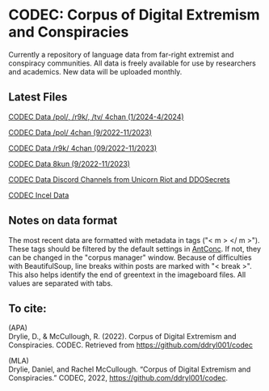 # CODEC: Corpus of Digital Extremism and Conspiracies
Currently a repository of language data from far-right extremist and conspiracy communities. All data is freely available for use by researchers and academics. New data will be uploaded monthly.

## Latest Files

[CODEC Data /pol/, /r9k/, /tv/ 4chan (1/2024-4/2024)](https://archive.org/details/codec-4chan-jan-2024-apr-2024)  


[CODEC Data /pol/ 4chan (9/2022-11/2023)](https://archive.org/details/codec-4chan-pol-sep-2022-nov-2023)  


[CODEC Data /r9k/ 4chan (09/2022-11/2023)](https://archive.org/details/codec-4chan-r-9k-sep-2022-nov-2023)  


[CODEC Data 8kun (9/2022-11/2023)](https://archive.org/details/codec-8kun-sep-2022-nov-2023)  


[CODEC Data Discord Channels from Unicorn Riot and DDOSecrets](https://archive.org/details/codec-8kun-sep-2022-nov-2023)  

[CODEC Incel Data](https://archive.org/details/incel-data)


## Notes on data format

The most recent data are formatted with metadata in tags ("< m > </ m >"). 
These tags should be filtered by the default settings in [AntConc](https://www.laurenceanthony.net/software/antconc/). If not, they can be changed in the "corpus manager" window.
Because of difficulties with BeautifulSoup, line breaks within posts are marked with "< break >". This also helps identify the end of greentext in the imageboard files. 
All values are separated with tabs.

## To cite: 

(APA)  
Drylie, D., & McCullough, R. (2022). Corpus of Digital Extremism and Conspiracies. CODEC. Retrieved from https://github.com/ddryl001/codec

(MLA)  
Drylie, Daniel, and Rachel McCullough. “Corpus of Digital Extremism and Conspiracies.” CODEC, 2022, https://github.com/ddryl001/codec. 

